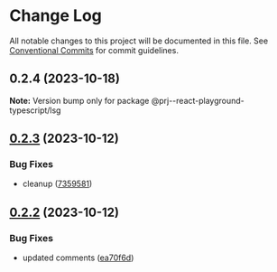 # Change Log

All notable changes to this project will be documented in this file.
See [Conventional Commits](https://conventionalcommits.org) for commit guidelines.

## 0.2.4 (2023-10-18)

**Note:** Version bump only for package @prj--react-playground-typescript/lsg

## [0.2.3](https://github.com/paulAlexSerban/prj--react-playground-typescript/compare/@prj--react-playground-typescript/lsg@0.2.2...@prj--react-playground-typescript/lsg@0.2.3) (2023-10-12)

### Bug Fixes

-   cleanup ([7359581](https://github.com/paulAlexSerban/prj--react-playground-typescript/commit/735958170f11f71fccdae07f851dce5aa62f477a))

## [0.2.2](https://github.com/paulAlexSerban/prj--react-playground-typescript/compare/@prj--react-playground-typescript/lsg@0.2.1...@prj--react-playground-typescript/lsg@0.2.2) (2023-10-12)

### Bug Fixes

-   updated comments ([ea70f6d](https://github.com/paulAlexSerban/prj--react-playground-typescript/commit/ea70f6d7acd23748d9dac8b44fe7d12f492febd8))
